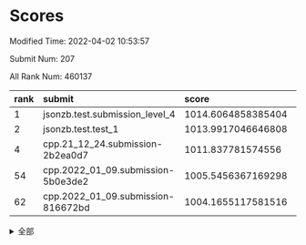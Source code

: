 # Scores

Modified Time: 2022-04-02 10:53:57

Submit Num: 207

All Rank Num: 460137

| rank |               submit               |       score        |       sigma        | pk_num |
| :--- | :--------------------------------- | :----------------- | :----------------- | :----- |
| 1    | jsonzb.test.submission_level_4     | 1014.6064858385404 | 0.8338787553984551 | 8891   |
| 2    | jsonzb.test.test_1                 | 1013.9917046646808 | 0.810338432227545  | 8896   |
| 4    | cpp.21_12_24.submission-2b2ea0d7   | 1011.837781574556  | 0.768126731589867  | 8892   |
| 54   | cpp.2022_01_09.submission-5b0e3de2 | 1005.5456367169298 | 0.7337704053407621 | 8889   |
| 62   | cpp.2022_01_09.submission-816672bd | 1004.1655117581516 | 0.7286407087375951 | 8891   |


<details>
<summary>全部</summary>

| rank |                 submit                 |       score        |       sigma        | pk_num |
| :--- | :------------------------------------- | :----------------- | :----------------- | :----- |
| 1    | jsonzb.test.submission_level_4         | 1014.6064858385404 | 0.8338787553984551 | 8891   |
| 2    | jsonzb.test.test_1                     | 1013.9917046646808 | 0.810338432227545  | 8896   |
| 3    | gobigger.level_3.submission_level_3_31 | 1011.9334800417964 | 0.7849823602859363 | 8892   |
| 4    | cpp.21_12_24.submission-2b2ea0d7       | 1011.837781574556  | 0.768126731589867  | 8892   |
| 5    | gobigger.level_3.submission_level_3_47 | 1011.3523569461373 | 0.7577671158717147 | 8891   |
| 6    | gobigger.level_3.submission_level_3_16 | 1011.2001673403859 | 0.7688330323543856 | 8894   |
| 7    | gobigger.level_3.submission_level_3_19 | 1011.1359494943786 | 0.7680816183200506 | 8890   |
| 8    | gobigger.level_3.submission_level_3_15 | 1010.9636291253207 | 0.7802441376225466 | 8895   |
| 9    | gobigger.level_3.submission_level_3_35 | 1010.8931255247892 | 0.7724322678753078 | 8893   |
| 10   | gobigger.level_3.submission_level_3_24 | 1010.8217501497206 | 0.7594430651827462 | 8884   |
| 11   | gobigger.level_3.submission_level_3_37 | 1010.8172916808882 | 0.7813338143509283 | 8890   |
| 12   | gobigger.level_3.submission_level_3_23 | 1010.8087271667472 | 0.7917927592031709 | 8892   |
| 13   | gobigger.level_3.submission_level_3_5  | 1010.6024206812352 | 0.7612476036010356 | 8887   |
| 14   | gobigger.level_3.submission_level_3_9  | 1010.5969892513104 | 0.8029099441791229 | 8892   |
| 15   | gobigger.level_3.submission_level_3_41 | 1010.5080151662911 | 0.747880388106045  | 8886   |
| 16   | gobigger.level_3.submission_level_3_4  | 1010.4969684516075 | 0.7568280404560556 | 8892   |
| 17   | gobigger.level_3.submission_level_3_1  | 1010.3536056490618 | 0.7811655223297954 | 8886   |
| 18   | gobigger.level_3.submission_level_3_39 | 1010.2950511836538 | 0.772305562015444  | 8886   |
| 19   | gobigger.level_3.submission_level_3_42 | 1010.2684770367982 | 0.7795677365299284 | 8894   |
| 20   | gobigger.level_3.submission_level_3_7  | 1010.1943268923457 | 0.7622150952176169 | 8890   |
| 21   | gobigger.level_3.submission_level_3_13 | 1010.1916664157593 | 0.7564150353166187 | 8887   |
| 22   | gobigger.level_3.submission_level_3_25 | 1010.1843569992385 | 0.7576916272193013 | 8894   |
| 23   | gobigger.level_3.submission_level_3_44 | 1010.051370797502  | 0.7691351298276218 | 8891   |
| 24   | gobigger.level_3.submission_level_3_48 | 1010.0201918436211 | 0.756315908411497  | 8886   |
| 25   | gobigger.level_3.submission_level_3_26 | 1009.9727151945987 | 0.7706065136286472 | 8894   |
| 26   | gobigger.level_3.submission_level_3_20 | 1009.9238155925182 | 0.7498805075353788 | 8886   |
| 27   | gobigger.level_3.submission_level_3_38 | 1009.8965140951068 | 0.7426989882687084 | 8894   |
| 28   | gobigger.level_3.submission_level_3_40 | 1009.8690826061414 | 0.7485237984384498 | 8894   |
| 29   | gobigger.level_3.submission_level_3_27 | 1009.7849842349727 | 0.7554963375816167 | 8890   |
| 30   | gobigger.level_3.submission_level_3_46 | 1009.7594880785075 | 0.7649797934422311 | 8892   |
| 31   | gobigger.level_3.submission_level_3_8  | 1009.6802073873223 | 0.7480899687554909 | 8895   |
| 32   | gobigger.level_3.submission_level_3_6  | 1009.6672568884707 | 0.7469162435239005 | 8887   |
| 33   | gobigger.level_3.submission_level_3_14 | 1009.6563640045947 | 0.7502053293921105 | 8891   |
| 34   | gobigger.level_3.submission_level_3_43 | 1009.6527664140109 | 0.7760940924428656 | 8895   |
| 35   | gobigger.level_3.submission_level_3_10 | 1009.6016667917493 | 0.7419839821604666 | 8894   |
| 36   | gobigger.level_3.submission_level_3_33 | 1009.5850051093569 | 0.7367758191719735 | 8894   |
| 37   | gobigger.level_3.submission_level_3_45 | 1009.5729637661133 | 0.7447853262174082 | 8892   |
| 38   | gobigger.level_3.submission_level_3_29 | 1009.5680770222527 | 0.7470036475013765 | 8892   |
| 39   | gobigger.level_3.submission_level_3_18 | 1009.4727085232007 | 0.770722618798706  | 8889   |
| 40   | gobigger.level_3.submission_level_3_28 | 1009.4261850724994 | 0.7391969152059393 | 8890   |
| 41   | gobigger.level_3.submission_level_3_2  | 1009.4257378293424 | 0.7647615764511946 | 8892   |
| 42   | gobigger.level_3.submission_level_3_49 | 1009.4029464384316 | 0.7484966430154876 | 8895   |
| 43   | gobigger.level_3.submission_level_3_30 | 1009.3421411134199 | 0.733620050380345  | 8896   |
| 44   | gobigger.level_3.submission_level_3_12 | 1009.275888284484  | 0.7611348412858043 | 8888   |
| 45   | gobigger.level_3.submission_level_3_3  | 1009.2082369434177 | 0.7690614617162814 | 8892   |
| 46   | gobigger.level_3.submission_level_3_34 | 1009.1970469564004 | 0.7595478899815822 | 8893   |
| 47   | gobigger.level_3.submission_level_3_17 | 1009.0997912394405 | 0.7605938295723113 | 8892   |
| 48   | gobigger.level_3.submission_level_3_21 | 1009.0931467727897 | 0.7551722512731665 | 8894   |
| 49   | gobigger.level_3.submission_level_3_32 | 1008.8248353033811 | 0.7535858753602172 | 8892   |
| 50   | gobigger.level_3.submission_level_3_36 | 1008.8125503740241 | 0.7741086359616531 | 8894   |
| 51   | gobigger.level_3.submission_level_3_22 | 1008.7824341673387 | 0.7354442125492195 | 8891   |
| 52   | gobigger.level_3.submission_level_3_0  | 1008.7308708492303 | 0.7716517432668207 | 8893   |
| 53   | gobigger.level_3.submission_level_3_11 | 1008.6534866009519 | 0.7455019190473198 | 8891   |
| 54   | cpp.2022_01_09.submission-5b0e3de2     | 1005.5456367169298 | 0.7337704053407621 | 8889   |
| 55   | gobigger.level_1.submission_level_1_7  | 1004.481317352488  | 0.7240997359870556 | 8890   |
| 56   | gobigger.level_1.submission_level_1_17 | 1004.3668933551925 | 0.7142118142158207 | 8892   |
| 57   | gobigger.level_1.submission_level_1_29 | 1004.2695293918547 | 0.7311358262106706 | 8890   |
| 58   | gobigger.level_1.submission_level_1_35 | 1004.2694264014788 | 0.7083366574666828 | 8896   |
| 59   | gobigger.level_1.submission_level_1_20 | 1004.2682250838689 | 0.7284953888132916 | 8892   |
| 60   | gobigger.level_1.submission_level_1_9  | 1004.2558715987367 | 0.7178147642119652 | 8891   |
| 61   | gobigger.level_1.submission_level_1_10 | 1004.209211549273  | 0.7084652996386067 | 8891   |
| 62   | cpp.2022_01_09.submission-816672bd     | 1004.1655117581516 | 0.7286407087375951 | 8891   |
| 63   | gobigger.level_1.submission_level_1_41 | 1004.1631851828278 | 0.7123447676322809 | 8886   |
| 64   | gobigger.level_1.submission_level_1_49 | 1003.9872841378958 | 0.715405554635113  | 8894   |
| 65   | gobigger.level_1.submission_level_1_36 | 1003.9519766071642 | 0.7077844187431374 | 8891   |
| 66   | gobigger.level_1.submission_level_1_2  | 1003.9294931873243 | 0.7142124083249359 | 8894   |
| 67   | gobigger.level_1.submission_level_1_1  | 1003.9290257357916 | 0.7101207831754167 | 8892   |
| 68   | gobigger.level_1.submission_level_1_11 | 1003.9233217088951 | 0.7091339930456977 | 8892   |
| 69   | gobigger.level_1.submission_level_1_26 | 1003.6878011784204 | 0.7143055384148406 | 8890   |
| 70   | gobigger.level_1.submission_level_1_3  | 1003.6518745035382 | 0.7091013203522101 | 8893   |
| 71   | gobigger.level_1.submission_level_1_45 | 1003.6400627748869 | 0.7138118154986259 | 8896   |
| 72   | gobigger.level_1.submission_level_1_44 | 1003.6365847865584 | 0.7162502794965798 | 8890   |
| 73   | gobigger.level_1.submission_level_1_0  | 1003.5794967972278 | 0.7174244908673147 | 8894   |
| 74   | gobigger.level_1.submission_level_1_28 | 1003.5517354955488 | 0.7113701758341134 | 8893   |
| 75   | gobigger.level_1.submission_level_1_37 | 1003.5402402097088 | 0.7105268448347939 | 8896   |
| 76   | gobigger.level_1.submission_level_1_18 | 1003.4631953906784 | 0.716630554958296  | 8892   |
| 77   | gobigger.level_1.submission_level_1_5  | 1003.4622409206722 | 0.7181462419347375 | 8888   |
| 78   | gobigger.level_1.submission_level_1_34 | 1003.4441265833507 | 0.7083280036833581 | 8896   |
| 79   | gobigger.level_1.submission_level_1_46 | 1003.3948343913859 | 0.7171330664413548 | 8890   |
| 80   | gobigger.level_1.submission_level_1_6  | 1003.3663599631824 | 0.7207176574193943 | 8893   |
| 81   | gobigger.level_1.submission_level_1_14 | 1003.3488588404911 | 0.7139657293234669 | 8892   |
| 82   | gobigger.level_1.submission_level_1_38 | 1003.2515931498057 | 0.7153938926939107 | 8895   |
| 83   | gobigger.level_1.submission_level_1_40 | 1003.1822039763914 | 0.7188412694307124 | 8888   |
| 84   | gobigger.level_1.submission_level_1_30 | 1003.1677072835774 | 0.7127973826414817 | 8893   |
| 85   | gobigger.level_1.submission_level_1_33 | 1003.1437977153687 | 0.7069769661485114 | 8891   |
| 86   | gobigger.level_1.submission_level_1_21 | 1003.1174900300016 | 0.7074454605045469 | 8898   |
| 87   | gobigger.level_1.submission_level_1_31 | 1003.0332158948598 | 0.7157803816243657 | 8889   |
| 88   | gobigger.level_1.submission_level_1_39 | 1003.0223333900242 | 0.7166816480786372 | 8891   |
| 89   | gobigger.level_1.submission_level_1_24 | 1002.966350670811  | 0.7199667879228703 | 8892   |
| 90   | gobigger.level_1.submission_level_1_23 | 1002.9199877457656 | 0.7090025915384915 | 8892   |
| 91   | gobigger.level_1.submission_level_1_27 | 1002.9094894429695 | 0.7115568242817666 | 8892   |
| 92   | gobigger.level_1.submission_level_1_22 | 1002.8009130888366 | 0.7095954719970283 | 8890   |
| 93   | gobigger.level_1.submission_level_1_47 | 1002.7651577409827 | 0.7127960607118036 | 8891   |
| 94   | gobigger.level_1.submission_level_1_12 | 1002.717426757366  | 0.7112264434997453 | 8889   |
| 95   | gobigger.level_1.submission_level_1_42 | 1002.7015202425076 | 0.7115350361148107 | 8891   |
| 96   | gobigger.level_1.submission_level_1_19 | 1002.6452273613463 | 0.7108947978797825 | 8891   |
| 97   | gobigger.level_1.submission_level_1_32 | 1002.5981209387814 | 0.7051942685429744 | 8893   |
| 98   | gobigger.level_1.submission_level_1_48 | 1002.539320040521  | 0.7176889837597346 | 8892   |
| 99   | gobigger.level_1.submission_level_1_16 | 1002.5329815040228 | 0.7069603130742466 | 8889   |
| 100  | gobigger.level_1.submission_level_1_8  | 1002.3496858200195 | 0.7140211403343631 | 8896   |
| 101  | gobigger.level_1.submission_level_1_13 | 1002.2424630721578 | 0.70664162559514   | 8894   |
| 102  | gobigger.level_1.submission_level_1_15 | 1002.1952071494221 | 0.7108603643705698 | 8893   |
| 103  | gobigger.level_1.submission_level_1_43 | 1002.0686598295293 | 0.7053915279481558 | 8889   |
| 104  | gobigger.level_1.submission_level_1_25 | 1001.943151333028  | 0.715120095407909  | 8893   |
| 105  | gobigger.level_1.submission_level_1_4  | 1001.8753235544026 | 0.7120535865051649 | 8890   |
| 106  | gobigger.random.submission_random_32   | 997.8398019385269  | 0.709112226970562  | 8886   |
| 107  | gobigger.random.submission_random_29   | 997.3323147343975  | 0.7005453498640763 | 8893   |
| 108  | gobigger.random.submission_random_35   | 996.9209381184443  | 0.7004273764802165 | 8888   |
| 109  | gobigger.random.submission_random_9    | 996.8715105755332  | 0.7060159200350846 | 8888   |
| 110  | gobigger.random.submission_random_4    | 996.8288299949271  | 0.7089639131914547 | 8887   |
| 111  | gobigger.random.submission_random_36   | 996.6887432063148  | 0.7027763041459101 | 8887   |
| 112  | gobigger.random.submission_random_25   | 996.5140792693202  | 0.7168834513965621 | 8892   |
| 113  | gobigger.random.submission_random_10   | 996.4771530047805  | 0.7106814398483859 | 8884   |
| 114  | gobigger.random.submission_random_48   | 996.455524177883   | 0.7085821773810417 | 8891   |
| 115  | gobigger.random.submission_random_1    | 996.4361075328314  | 0.7128329067891338 | 8890   |
| 116  | gobigger.random.submission_random_30   | 996.3439100710051  | 0.7117451243358773 | 8899   |
| 117  | gobigger.random.submission_random_23   | 996.3282129621775  | 0.7075911336044168 | 8888   |
| 118  | gobigger.random.submission_random_38   | 996.2985882803277  | 0.7096000862858527 | 8894   |
| 119  | gobigger.random.submission_random_37   | 996.2662480635762  | 0.7108104197835633 | 8895   |
| 120  | gobigger.random.submission_random_2    | 996.1849328896724  | 0.702703027426537  | 8889   |
| 121  | gobigger.random.submission_random_17   | 996.1676484895739  | 0.7077564705418204 | 8894   |
| 122  | gobigger.random.submission_random_21   | 996.1637994381819  | 0.7180813585057602 | 8893   |
| 123  | gobigger.random.submission_random_33   | 996.1495295190816  | 0.705932447474074  | 8887   |
| 124  | gobigger.random.submission_random_6    | 996.1388640667745  | 0.7007029273916823 | 8890   |
| 125  | gobigger.random.submission_random_24   | 996.0594591599884  | 0.7126646871694563 | 8892   |
| 126  | gobigger.random.submission_random_26   | 996.0415325519747  | 0.7314976690588357 | 8890   |
| 127  | gobigger.random.submission_random_13   | 996.0388541513688  | 0.7167272359105966 | 8895   |
| 128  | gobigger.random.submission_random_11   | 996.0191320364911  | 0.7141997544039485 | 8891   |
| 129  | gobigger.random.submission_random_42   | 995.989820140804   | 0.7132329145966483 | 8891   |
| 130  | gobigger.random.submission_random_46   | 995.9520542928759  | 0.72206753036621   | 8890   |
| 131  | gobigger.random.submission_random_8    | 995.9485227340132  | 0.7220550438617335 | 8893   |
| 132  | gobigger.random.submission_random_45   | 995.9150319506972  | 0.6997930448226332 | 8893   |
| 133  | gobigger.random.submission_random_49   | 995.8922967591454  | 0.7127808565596293 | 8888   |
| 134  | gobigger.random.submission_random_31   | 995.8854612060152  | 0.6999320788086598 | 8890   |
| 135  | gobigger.random.submission_random_41   | 995.8797461301613  | 0.7159473267413511 | 8891   |
| 136  | gobigger.random.submission_random_3    | 995.8567310123099  | 0.7268324488235056 | 8891   |
| 137  | gobigger.random.submission_random_12   | 995.8164838492912  | 0.7186454567568525 | 8886   |
| 138  | gobigger.random.submission_random_28   | 995.8097129855188  | 0.7114427566279281 | 8895   |
| 139  | gobigger.random.submission_random_39   | 995.7838711893804  | 0.7087854865757119 | 8893   |
| 140  | gobigger.random.submission_random_14   | 995.7289989810853  | 0.7046943049301136 | 8892   |
| 141  | gobigger.random.submission_random_19   | 995.7052499790934  | 0.716810332874081  | 8894   |
| 142  | gobigger.random.submission_random_15   | 995.6887033769588  | 0.7219155760292483 | 8896   |
| 143  | gobigger.random.submission_random_5    | 995.6016556179331  | 0.70582656596496   | 8888   |
| 144  | gobigger.random.submission_random_43   | 995.6009810272557  | 0.7234493424580036 | 8896   |
| 145  | gobigger.random.submission_random_22   | 995.5822136502089  | 0.7294159263420572 | 8890   |
| 146  | gobigger.random.submission_random_18   | 995.5717058240914  | 0.7128407819731584 | 8893   |
| 147  | gobigger.random.submission_random_27   | 995.5336010893086  | 0.7047731664921939 | 8892   |
| 148  | gobigger.random.submission_random_44   | 995.5082619736893  | 0.707790001033905  | 8894   |
| 149  | gobigger.random.submission_random_34   | 995.4874724591002  | 0.7153691436068276 | 8892   |
| 150  | gobigger.random.submission_random_0    | 995.4622552686584  | 0.7140499851418153 | 8894   |
| 151  | gobigger.random.submission_random_7    | 995.4514880839081  | 0.7168676949017073 | 8893   |
| 152  | gobigger.random.submission_random_47   | 995.4308255508766  | 0.6986340275829478 | 8891   |
| 153  | gobigger.random.submission_random_20   | 995.3620096552326  | 0.7215410476118936 | 8890   |
| 154  | gobigger.level_2.submission_level_2_43 | 995.2656347895291  | 0.7170833188515938 | 8893   |
| 155  | gobigger.random.submission_random_16   | 995.1964228389844  | 0.705401612636676  | 8895   |
| 156  | gobigger.level_2.submission_level_2_36 | 995.0817868580716  | 0.7249891145568239 | 8896   |
| 157  | gobigger.random.submission_random_40   | 994.8691431884092  | 0.7111576365378351 | 8890   |
| 158  | gobigger.level_2.submission_level_2_35 | 994.3731241377384  | 0.7360888936996328 | 8890   |
| 159  | gobigger.level_2.submission_level_2_31 | 993.5163641141802  | 0.7283492843751342 | 8893   |
| 160  | gobigger.level_2.submission_level_2_41 | 993.3269335926586  | 0.7387837111332302 | 8895   |
| 161  | gobigger.level_2.submission_level_2_13 | 993.2684796690277  | 0.7384841742613123 | 8887   |
| 162  | gobigger.level_2.submission_level_2_19 | 993.0755429652205  | 0.7394968758665386 | 8895   |
| 163  | gobigger.level_2.submission_level_2_4  | 993.0127654375542  | 0.7449114014317495 | 8892   |
| 164  | gobigger.level_2.submission_level_2_16 | 992.9808425471973  | 0.7315770270045394 | 8892   |
| 165  | gobigger.level_2.submission_level_2_49 | 992.8974927268536  | 0.7516720401434202 | 8888   |
| 166  | gobigger.level_2.submission_level_2_5  | 992.7920112002978  | 0.7348555410510528 | 8891   |
| 167  | gobigger.level_2.submission_level_2_40 | 992.7899072922144  | 0.737499011114469  | 8888   |
| 168  | gobigger.level_2.submission_level_2_6  | 992.7192069106773  | 0.748440868451771  | 8893   |
| 169  | gobigger.level_2.submission_level_2_10 | 992.649762945266   | 0.7327192899956971 | 8888   |
| 170  | gobigger.level_2.submission_level_2_27 | 992.5719781189937  | 0.7379350037964966 | 8891   |
| 171  | gobigger.level_2.submission_level_2_32 | 992.5545159276978  | 0.753313101243961  | 8896   |
| 172  | gobigger.level_2.submission_level_2_46 | 992.4149679544621  | 0.7436752465393512 | 8892   |
| 173  | gobigger.level_2.submission_level_2_24 | 992.4097091625799  | 0.7540040808696372 | 8897   |
| 174  | gobigger.level_2.submission_level_2_8  | 992.3439176431916  | 0.7443539688635957 | 8888   |
| 175  | gobigger.level_2.submission_level_2_37 | 992.3162068200248  | 0.7567698602629918 | 8892   |
| 176  | gobigger.level_2.submission_level_2_47 | 992.2805910392916  | 0.7431832588596741 | 8888   |
| 177  | gobigger.level_2.submission_level_2_11 | 992.2779831177481  | 0.7480723219890194 | 8893   |
| 178  | gobigger.level_2.submission_level_2_7  | 992.2748012401985  | 0.7256286736244049 | 8894   |
| 179  | gobigger.level_2.submission_level_2_14 | 992.2367333088936  | 0.7296053396311546 | 8895   |
| 180  | gobigger.level_2.submission_level_2_44 | 992.1171832487414  | 0.7488495815445481 | 8890   |
| 181  | gobigger.level_2.submission_level_2_28 | 992.0325527928904  | 0.7542349196899726 | 8892   |
| 182  | gobigger.level_2.submission_level_2_30 | 992.0227281014512  | 0.751111154795225  | 8892   |
| 183  | gobigger.level_2.submission_level_2_21 | 991.9760989853473  | 0.7618971568835439 | 8890   |
| 184  | gobigger.level_2.submission_level_2_0  | 991.9510141990589  | 0.7462113339791209 | 8893   |
| 185  | gobigger.level_2.submission_level_2_20 | 991.8468670457511  | 0.7644012541522018 | 8894   |
| 186  | gobigger.level_2.submission_level_2_1  | 991.8107817221324  | 0.7457685313375306 | 8898   |
| 187  | gobigger.level_2.submission_level_2_12 | 991.7550463580959  | 0.763392422233952  | 8894   |
| 188  | gobigger.level_2.submission_level_2_25 | 991.7523269483376  | 0.7514716676559101 | 8893   |
| 189  | gobigger.level_2.submission_level_2_48 | 991.7509500181295  | 0.7544976213765591 | 8894   |
| 190  | gobigger.level_2.submission_level_2_38 | 991.7078831199568  | 0.7441654070491569 | 8892   |
| 191  | gobigger.level_2.submission_level_2_18 | 991.6262534405424  | 0.7423170276879004 | 8891   |
| 192  | gobigger.level_2.submission_level_2_15 | 991.5625415398912  | 0.760505426842359  | 8890   |
| 193  | gobigger.level_2.submission_level_2_34 | 991.5570361418193  | 0.7687526778240429 | 8891   |
| 194  | gobigger.level_2.submission_level_2_45 | 991.4824174804958  | 0.733955951879785  | 8896   |
| 195  | gobigger.level_2.submission_level_2_9  | 991.4633581496736  | 0.7613243053337729 | 8888   |
| 196  | gobigger.level_2.submission_level_2_26 | 991.3624161829648  | 0.7651298944910652 | 8893   |
| 197  | gobigger.level_2.submission_level_2_23 | 991.2889364362591  | 0.7669428329469463 | 8887   |
| 198  | gobigger.level_2.submission_level_2_33 | 991.09261030122    | 0.7516642358038688 | 8891   |
| 199  | gobigger.level_2.submission_level_2_3  | 991.0272569409459  | 0.7491217679874658 | 8892   |
| 200  | gobigger.level_2.submission_level_2_29 | 991.0261134392732  | 0.7558666490009599 | 8892   |
| 201  | gobigger.level_2.submission_level_2_22 | 991.0022364586621  | 0.7440485671666436 | 8889   |
| 202  | gobigger.level_2.submission_level_2_2  | 990.9087461562028  | 0.7674610541140884 | 8887   |
| 203  | gobigger.level_2.submission_level_2_39 | 990.6322562863556  | 0.7565743982346146 | 8889   |
| 204  | gobigger.level_2.submission_level_2_17 | 990.6194657812752  | 0.7642863994925134 | 8887   |
| 205  | gobigger.level_2.submission_level_2_42 | 989.9876397421682  | 0.7612174767314892 | 8891   |
| 206  | gobigger.none.submission_none_0        | 977.3537379599275  | 1.434670345055659  | 8894   |
| 207  | gobigger.none.submission_none_1        | 974.1506377370471  | 1.7777658419155853 | 8891   |

</details>